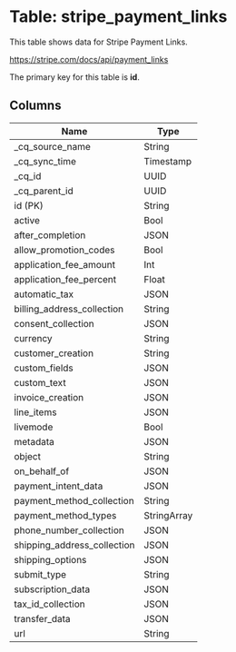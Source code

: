# Table: stripe_payment_links

This table shows data for Stripe Payment Links.

https://stripe.com/docs/api/payment_links

The primary key for this table is **id**.

## Columns

| Name          | Type          |
| ------------- | ------------- |
|_cq_source_name|String|
|_cq_sync_time|Timestamp|
|_cq_id|UUID|
|_cq_parent_id|UUID|
|id (PK)|String|
|active|Bool|
|after_completion|JSON|
|allow_promotion_codes|Bool|
|application_fee_amount|Int|
|application_fee_percent|Float|
|automatic_tax|JSON|
|billing_address_collection|String|
|consent_collection|JSON|
|currency|String|
|customer_creation|String|
|custom_fields|JSON|
|custom_text|JSON|
|invoice_creation|JSON|
|line_items|JSON|
|livemode|Bool|
|metadata|JSON|
|object|String|
|on_behalf_of|JSON|
|payment_intent_data|JSON|
|payment_method_collection|String|
|payment_method_types|StringArray|
|phone_number_collection|JSON|
|shipping_address_collection|JSON|
|shipping_options|JSON|
|submit_type|String|
|subscription_data|JSON|
|tax_id_collection|JSON|
|transfer_data|JSON|
|url|String|